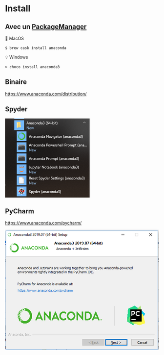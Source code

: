 # Install


## Avec un [PackageManager](https://github.com/CollegeBoreal/Tutoriels/tree/master/G.PackageManager)

:apple: MacOS

```
$ brew cask install anaconda
```

:bulb: Windows

```
> choco install anaconda3
```



## Binaire

https://www.anaconda.com/distribution/


## Spyder

![image](images/Spyder.png)


## PyCharm

https://www.anaconda.com/pycharm/

![image](images/Install.png)
